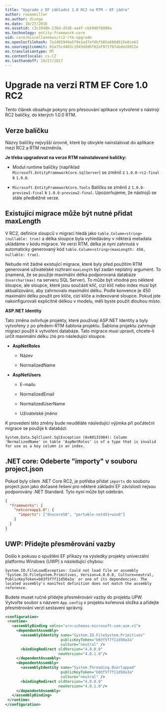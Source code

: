 ```yaml
---
title: "Upgrade z EF základní 1.0 RC2 na RTM – EF jádra"
author: rowanmiller
ms.author: divega
ms.date: 10/27/2016
ms.assetid: c3c1940b-136d-45d8-aa4f-cb5040f8980a
ms.technology: entity-framework-core
uid: core/miscellaneous/rc2-rtm-upgrade
ms.openlocfilehash: 7a1d85949a5f9e1ad7efdbf585a608d815e8ce63
ms.sourcegitcommit: 01a75cd483c1943ddd6f82af971f07abde20912e
ms.translationtype: MT
ms.contentlocale: cs-CZ
ms.lasthandoff: 10/27/2017
---
```

# <a name="upgrading-from-ef-core-10-rc2-to-rtm"></a>Upgrade na verzi RTM EF Core 1.0 RC2

Tento článek obsahuje pokyny pro přesouvání aplikace vytvořené s nástroji RC2 balíčky, do kterých 1.0.0 RTM.

## <a name="package-versions"></a>Verze balíčku

Názvy balíčky nejvyšší úrovně, které by obvykle nainstalovat do aplikace mezi RC2 a RTM nezměnila.

**Je třeba upgradovat na verze RTM nainstalované balíčky:**

* Modul runtime balíčky (například `Microsoft.EntityFrameworkCore.SqlServer`) se změnil z `1.0.0-rc2-final` k `1.0.0`.

* `Microsoft.EntityFrameworkCore.Tools` Balíčku se změnil z `1.0.0-preview1-final` k `1.0.0-preview2-final`. Upozorňujeme, že nástrojů se stále předběžné verze.

## <a name="existing-migrations-may-need-maxlength-added"></a>Existující migrace může být nutné přidat maxLength

V RC2, definice sloupců v migraci hledá jako `table.Column<string>(nullable: true)` a délka sloupce byla vyhledávány v některá metadata ukládáme v kódu migrace. Ve verzi RTM, délka je nyní zahrnutá v automaticky generovaný kód `table.Column<string>(maxLength: 450, nullable: true)`.

Nebude mít žádné existující migrace, které byly před použitím RTM generované uživatelské rozhraní `maxLength` byl zadán neplatný argument. To znamená, že se použije maximální délka podporovaná databáze (`nvarchar(max)` na serveru SQL Server). To může být vhodná pro některé sloupce, ale sloupce, které jsou součástí klíč, cizí klíč nebo index musí být aktualizováno, aby zahrnovalo maximální délku. Podle konvence je 450 maximální délku použít pro klíče, cizí klíče a indexované sloupce. Pokud jste nakonfigurovali explicitně délkou v modelu, měli byste použít dlouhou místo.

**ASP.NET Identity**

Tato změna ovlivňuje projekty, které používají ASP.NET Identity a byly vytvořeny z po předem-RTM šablona projektu. Šablona projektu zahrnuje migraci použít k vytvoření databáze. Tato migrace musí upravit, chcete-li určit maximální délku `256` pro následující sloupce.

*  **AspNetRoles**

    * Název

    * NormalizedName

*  **AspNetUsers**

   * E-mailu

   * NormalizedEmail

   * NormalizedUserName

   * Uživatelské jméno

K provedení této změny bude neuděláte následující výjimka při počáteční migrace se použije k databázi.

    System.Data.SqlClient.SqlException (0x80131904): Column 'NormalizedName' in table 'AspNetRoles' is of a type that is invalid for use as a key column in an index.

## <a name="net-core-remove-imports-in-projectjson"></a>.NET core: Odeberte "importy" v souboru project.json

Pokud byly cílem .NET Core RC2, je potřeba přidat `imports` do souboru project.json jako dočasné řešení pro některé základní EF závislosti nejsou podporovány .NET Standard. Tyto nyní může být odebrán.

``` json
{
  "frameworks": {
    "netcoreapp1.0": {
      "imports": ["dnxcore50", "portable-net451+win8"]
    }
  }
}
```

## <a name="uwp-add-binding-redirects"></a>UWP: Přidejte přesměrování vazby

Došlo k pokusu o spuštění EF příkazy na výsledky projekty univerzální platformu Windows (UWP) s následující chybou:

    System.IO.FileLoadException: Could not load file or assembly 'System.IO.FileSystem.Primitives, Version=4.0.0.0, Culture=neutral, PublicKeyToken=b03f5f7f11d50a3a' or one of its dependencies. The located assembly's manifest definition does not match the assembly reference.

Budete muset ručně přidejte přesměrování vazby do projektu UPW. Vytvořte soubor s názvem `App.config` v projektu kořenová složka a přidejte přesměrování verzí sestavení správný.

``` xml
<configuration>
 <runtime>
   <assemblyBinding xmlns="urn:schemas-microsoft-com:asm.v1">
     <dependentAssembly>
       <assemblyIdentity name="System.IO.FileSystem.Primitives"
                         publicKeyToken="b03f5f7f11d50a3a"
                         culture="neutral" />
       <bindingRedirect oldVersion="4.0.0.0"
                        newVersion="4.0.1.0"/>
     </dependentAssembly>
     <dependentAssembly>
       <assemblyIdentity name="System.Threading.Overlapped"
                         publicKeyToken="b03f5f7f11d50a3a"
                         culture="neutral" />
       <bindingRedirect oldVersion="4.0.0.0"
                        newVersion="4.0.1.0"/>
     </dependentAssembly>
   </assemblyBinding>
 </runtime>
</configuration>
```

